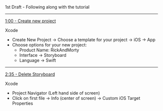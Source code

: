 1st Draft - Following along with the tutorial

- - - -

[1:00 - Create new project](https://youtu.be/fTGA8cjbf5Y?si=bvOBEPL3nXeoL5RS)

Xcode
* Create New Project -> Choose a template for your project -> iOS -> App
* Choose options for your new project:
  * Product Name: RickAndMorty
  * Interface -> Storyboard
  * Language -> Swift

- - - -

[2:35 - Delete Storyboard](https://youtu.be/fTGA8cjbf5Y?si=wh9PSBYHcsM5jrkq)

Xcode
* Project Navigator (Left hand side of screen)
* Click on first file -> Info (center of screen) -> Custom iOS Target Properties 

